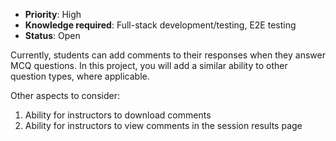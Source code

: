* **Priority**: High
* **Knowledge required**: Full-stack development/testing, E2E testing
* **Status**: Open

Currently, students can add comments to their responses when they answer MCQ questions. In this project, you will add a similar ability to other question types, where applicable.

Other aspects to consider:
1. Ability for instructors to download comments
1. Ability for instructors to view comments in the session results page 

